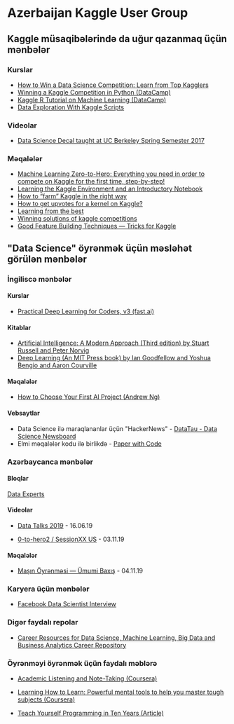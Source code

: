 # Azerbaijan Kaggle User Group

## Kaggle müsaqibələrində da uğur qazanmaq üçün mənbələr


### Kurslar
- [How to Win a Data Science Competition: Learn from Top Kagglers](https://www.coursera.org/learn/competitive-data-science?specialization=aml)
- [Winning a Kaggle Competition in Python (DataCamp)](https://www.datacamp.com/courses/winning-a-kaggle-competition-in-python)
- [Kaggle R Tutorial on Machine Learning (DataCamp)](https://www.datacamp.com/community/open-courses/kaggle-r-tutorial-on-machine-learning)
- [Data Exploration With Kaggle Scripts](https://www.datacamp.com/community/open-courses/data-exploration-with-kaggle-scripts)

### Videolar
- [Data Science Decal taught at UC Berkeley Spring Semester 2017](https://www.youtube.com/playlist?list=PLe1ZejL9wM_4qG-EEM4iqudPKGKdZG-6h)

### Məqalələr
- [Machine Learning Zero-to-Hero: Everything you need in order to compete on Kaggle for the first time, step-by-step!
](https://towardsdatascience.com/machine-learning-zero-to-hero-everything-you-need-in-order-to-compete-on-kaggle-for-the-first-time-18644e701cf1)
- [Learning the Kaggle Environment and an Introductory Notebook](https://towardsdatascience.com/machine-learning-kaggle-competition-part-one-getting-started-32fb9ff47426)
- [How to “farm” Kaggle in the right way](https://towardsdatascience.com/how-to-farm-kaggle-in-the-right-way-b27f781b78da)
- [How to get upvotes for a kernel on Kaggle?](https://medium.com/@astakhova.aleksandra/how-to-get-upvotes-for-a-kernel-on-kaggle-2e7de8722d9d)
- [Learning from the best](http://blog.kaggle.com/2014/08/01/learning-from-the-best/)
- [Winning solutions of kaggle competitions](https://www.kaggle.com/sudalairajkumar/winning-solutions-of-kaggle-competitions)
- [Good Feature Building Techniques — Tricks for Kaggle](https://becominghuman.ai/good-feature-building-techniques-tricks-for-kaggle-my-kaggle-code-repository-c953b934f1e6)



## "Data Science" öyrənmək üçün məsləhət görülən mənbələr



### İngiliscə mənbələr

#### Kurslar
- [Practical Deep Learning for Coders, v3 (fast.ai)](https://course.fast.ai/index.html)

#### Kitablar
- [Artificial Intelligence: A Modern Approach (Third edition) by Stuart Russell and Peter Norvig](http://aima.cs.berkeley.edu/)
- [Deep Learning (An MIT Press book) by Ian Goodfellow and Yoshua Bengio and Aaron Courville](http://www.deeplearningbook.org/{:target="_blank"})

#### Məqalələr
- [How to Choose Your First AI Project (Andrew Ng)](https://hbr.org/2019/02/how-to-choose-your-first-ai-project)

#### Vebsaytlar
- Data Science ilə maraqlananlar üçün "HackerNews" - [DataTau - Data Science Newsboard](https://datatau.net/)
- Elmi məqalələr kodu ilə birlikdə - [Paper with Code](https://paperswithcode.com/)

### Azərbaycanca mənbələr


#### Bloqlar
[Data Experts](http://dataexperts.tech/)


#### Videolar
- [Data Talks 2019](https://youtu.be/wt7Mlow50qQ) - 16.06.19

- [0-to-hero2 / SessionXX US](https://youtu.be/Yv78-P9x3dw) - 03.11.19


#### Məqalələr

- [Maşın Öyrənməsi — Ümumi Baxış](https://medium.com/@nilyasov2018/ma%C5%9F%C4%B1n-%C3%B6yr%C9%99nm%C9%99si-%C3%BCmumi-bax%C4%B1%C5%9F-ecb6e8fc3671) - 04.11.19

### Karyera üçün mənbələr
- [Facebook Data Scientist Interview](https://www.interviewquery.com/company/facebook-data-scientist-interview)

### Digər faydalı repolar
- [Career Resources for Data Science, Machine Learning, Big Data and Business Analytics Career Repository
](https://github.com/firmai/data-science-career)

### Öyrənməyi öyrənmək üçün faydalı məblərə
- [Academic Listening and Note-Taking (Coursera)](https://www.coursera.org/learn/note-taking)

- [Learning How to Learn: Powerful mental tools to help you master tough subjects (Coursera)](https://www.coursera.org/learn/learning-how-to-learn)

- [Teach Yourself Programming in Ten Years (Article)](https://norvig.com/21-days.html)
